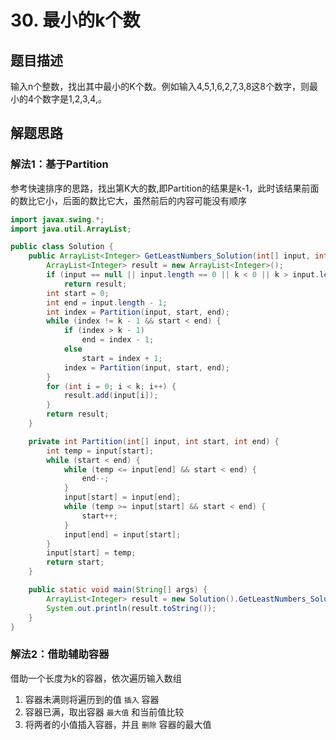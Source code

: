 # 30. 最小的k个数

## 题目描述

输入n个整数，找出其中最小的K个数。例如输入4,5,1,6,2,7,3,8这8个数字，则最小的4个数字是1,2,3,4,。

## 解题思路

### 解法1：基于Partition

参考快速排序的思路，找出第K大的数,即Partition的结果是k-1，此时该结果前面的数比它小，后面的数比它大，虽然前后的内容可能没有顺序

```java
import javax.swing.*;
import java.util.ArrayList;

public class Solution {
    public ArrayList<Integer> GetLeastNumbers_Solution(int[] input, int k) {
        ArrayList<Integer> result = new ArrayList<Integer>();
        if (input == null || input.length == 0 || k < 0 || k > input.length)
            return result;
        int start = 0;
        int end = input.length - 1;
        int index = Partition(input, start, end);
        while (index != k - 1 && start < end) {
            if (index > k - 1)
                end = index - 1;
            else
                start = index + 1;
            index = Partition(input, start, end);
        }
        for (int i = 0; i < k; i++) {
            result.add(input[i]);
        }
        return result;
    }

    private int Partition(int[] input, int start, int end) {
        int temp = input[start];
        while (start < end) {
            while (temp <= input[end] && start < end) {
                end--;
            }
            input[start] = input[end];
            while (temp >= input[start] && start < end) {
                start++;
            }
            input[end] = input[start];
        }
        input[start] = temp;
        return start;
    }

    public static void main(String[] args) {
        ArrayList<Integer> result = new Solution().GetLeastNumbers_Solution(new int[]{4, 5, 1, 6, 2, 7, 3, 8}, 4);
        System.out.println(result.toString());
    }
}
```

### 解法2：借助辅助容器

借助一个长度为k的容器，依次遍历输入数组
1. 容器未满则将遍历到的值 `插入` 容器
2. 容器已满，取出容器 `最大值` 和当前值比较
3. 将两者的小值插入容器，并且 `删除` 容器的最大值

